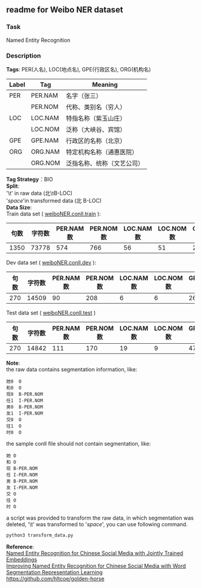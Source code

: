 ## readme for Weibo NER dataset
### Task
Named Entity Recognition
### Description
**Tags**: PER(人名), LOC(地点名), GPE(行政区名), ORG(机构名)   

|Label|Tag|Meaning|
|---|---|---|
|PER|PER.NAM|名字（张三）|
||PER.NOM|代称、类别名（穷人）|
|LOC|LOC.NAM|特指名称（紫玉山庄）|
||LOC.NOM|泛称（大峡谷、宾馆）|
|GPE|GPE.NAM|行政区的名称（北京）|
|ORG|ORG.NAM|特定机构名称（通惠医院）|
||ORG.NOM|泛指名称、统称（文艺公司）|

**Tag Strategy**：BIO  
**Split**:   
'\t' in raw data (北\tB-LOC)  
'*space*'in transformed data (北 B-LOC)  
**Data Size**:  
Train data set ( [weiboNER.conll.train](weiboNER.conll.train) ):  

|句数|字符数|PER.NAM数|PER.NOM数|LOC.NAM数|LOC.NOM数|GPE.NAM数|ORG.NAM数|ORG.NOM数|
|---|---|---|---|---|---|---|---|---|
|1350|73778|574|766|56|51|205|183|42|

Dev data set ( [weiboNER.conll.dev](weiboNER.conll.dev) ):  

|句数|字符数|PER.NAM数|PER.NOM数|LOC.NAM数|LOC.NOM数|GPE.NAM数|ORG.NAM数|ORG.NOM数|
|---|---|---|---|---|---|---|---|---|
|270|14509|90|208|6|6|26|47|5|

Test data set ( [weiboNER.conll.test](weiboNER.conll.test) )

|句数|字符数|PER.NAM数|PER.NOM数|LOC.NAM数|LOC.NOM数|GPE.NAM数|ORG.NAM数|ORG.NOM数|
|---|---|---|---|---|---|---|---|---|
|270|14842|111|170|19|9|47|39|17|

**Note**:  
the raw data contains segmentation information, like:
```
她0	O
和0	O
现0	B-PER.NOM
任1	I-PER.NOM
男0	B-PER.NOM
友1	I-PER.NOM
交0	O
往1	O
时0	O
``` 
the sample conll file should not contain segmentation, like:
```
她 O
和 O
现 B-PER.NOM
任 I-PER.NOM
男 B-PER.NOM
友 I-PER.NOM
交 O
往 O
时 O
``` 
a script was provided to transform the raw data, in which segmentation 
was deleted, '\t' was transformed to '*space*', you can use following 
command.
```bash
python3 transform_data.py
```

**Reference**:   
[Named Entity Recognition for Chinese Social Media
with Jointly Trained Embeddings
](http://aclweb.org/anthology/D15-1064)  
[Improving Named Entity Recognition for Chinese Social Media
with Word Segmentation Representation Learning](http://www.aclweb.org/anthology/P16-2025)  
<https://github.com/hltcoe/golden-horse>  